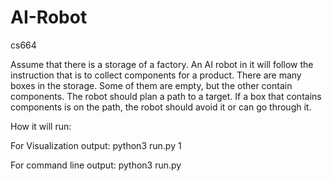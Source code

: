 # AI-Robot
cs664

Assume that there is a  storage of a factory. An AI robot in it will follow the instruction that is to collect components for a product. There are many boxes in the storage. Some of them are empty, but the other contain components. The robot should plan a path to a target. If a box that contains components is on the path, the robot should avoid it or can go through it.

How it will run:

For Visualization output:
  python3 run.py 1
  
For command line output:
  python3 run.py
